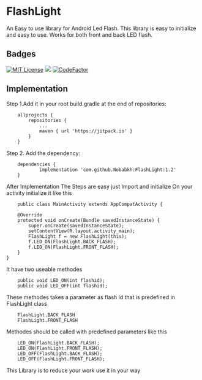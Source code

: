 
# FlashLight

An Easy to use library for Android Led Flash.
This library is easy to initialize and easy to use.
Works for both front and back LED flash.


## Badges

[![MIT License](https://img.shields.io/badge/License-MIT-green.svg)](https://choosealicense.com/licenses/mit/)
[![](https://jitpack.io/v/Nobabkh/FlashLight.svg)](https://jitpack.io/#Nobabkh/FlashLight)
[![CodeFactor](https://www.codefactor.io/repository/github/nobabkh/flashlight/badge)](https://www.codefactor.io/repository/github/nobabkh/flashlight)


## Implementation

Step 1.Add it in your root build.gradle at the end of repositories:

```
  	allprojects {
		repositories {
			...
			maven { url 'https://jitpack.io' }
		}
	}
```

Step 2. Add the dependency:

```
  	dependencies {
	        implementation 'com.github.Nobabkh:FlashLight:1.2'
	}
```

After Implementation
The Steps are easy just Import and initialize
On your activity initialize it like this

```
  	public class MainActivity extends AppCompatActivity {

    @Override
    protected void onCreate(Bundle savedInstanceState) {
        super.onCreate(savedInstanceState);
        setContentView(R.layout.activity_main);
        FlashLight f = new FlashLight(this);
        f.LED_ON(FlashLight.BACK_FLASH);
        f.LED_ON(FlashLight.FRONT_FLASH);
    }
}
```
It have two useable methodes

```
  	public void LED_ON(int flashid);
    public void LED_OFF(int flashid);
```
These methodes takes a parameter as flash id that is predefined in FlashLight class
```
  	FlashLight.BACK_FLASH
    FlashLight.FRONT_FLASH
```
Methodes should be called with predefined parameters like this
```
  	LED_ON(FlashLight.BACK_FLASH);
    LED_ON(FlashLight.FRONT_FLASH);
    LED_OFF(FlashLight.BACK_FLASH);
    LED_OFF(FlashLight.FRONT_FLASH);
```

This Library is to reduce your work use it in your way
